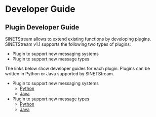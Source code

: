 <!--
Copyright (C) 2020 National Institute of Informatics

Licensed to the Apache Software Foundation (ASF) under one
or more contributor license agreements.  See the NOTICE file
distributed with this work for additional information
regarding copyright ownership.  The ASF licenses this file
to you under the Apache License, Version 2.0 (the
"License"); you may not use this file except in compliance
with the License.  You may obtain a copy of the License at

  http://www.apache.org/licenses/LICENSE-2.0

Unless required by applicable law or agreed to in writing,
software distributed under the License is distributed on an
"AS IS" BASIS, WITHOUT WARRANTIES OR CONDITIONS OF ANY
KIND, either express or implied.  See the License for the
specific language governing permissions and limitations
under the License.
--->

# Developer Guide

## Plugin Developer Guide

SINETStream allows to extend existing functions by developing plugins.
SINETStream v1.1 supports the following two types of plugins:

* Plugin to support new messaging systems
* Plugin to support new message types

The links below show developer guides for each plugin.
Plugins can be written in Python or Java supported by SINETStream.

* Plugin to support new messaging systems
    * [Python](plugin_broker_python.md)
    * [Java](plugin_broker_java.md)
* Plugin to support new message types
    * [Python](plugin_value_type_python.md)
    * [Java](plugin_value_type_java.md)

